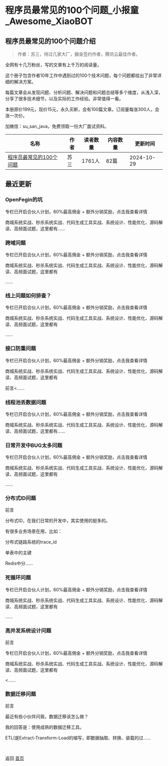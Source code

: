 # 程序员最常见的100个问题_小报童_Awesome_XiaoBOT

## 程序员最常见的100个问题介绍
> 作者：苏三，待过几家大厂，掘金签约作者，腾讯云最佳作者。    
    
全网有十几万粉丝，写的文章有上千万的阅读量。    
    
这个册子包含作者10年工作中遇到过的100个技术问题，每个问题都给出了非常详细的解决方案。    
    
每篇文章会从发现问题、分析问题、解决问题和问题总结等多个维度，从浅入深，分享了很多技术细节，以及实际的工作经验。非常值得一看。    
    
本册原价199元，现价15元，永久买断，会有100篇文章。订阅量每涨300人，会涨一次价。    
    
加微信：su_san_java，免费领取一份大厂面试资料。  
  


|名称|作者|读者数量|内容数量|更新时间|
|---|---|---|---|---|
|[程序员最常见的100个问题](https://xiaobot.net/p/susan_002?refer=9c3f1c95-a052-465a-9902-f6d75080262a)|苏三|1761人|82篇|2024-10-29|

## 最近更新
### OpenFegin的坑

专栏已开启合伙人计划，60%最高佣金 + 额外分销奖励，点击我查看详情

商城系统实战、秒杀系统实战、代码生成工具实战、系统设计、性能优化、源码解读、高频面试题，这里都有......

### 跨域问题

专栏已开启合伙人计划，60%最高佣金 + 额外分销奖励，点击我查看详情

商城系统实战、秒杀系统实战、代码生成工具实战、系统设计、性能优化、源码解读、高频面试题，这里都有

......

### 线上问题如何排查？

专栏已开启合伙人计划，60%最高佣金 + 额外分销奖励，点击我查看详情

商城系统实战、秒杀系统实战、代码生成工具实战、系统设计、性能优化、源码解读、高频面试题，这里都有

......

### 接口防重问题

专栏已开启合伙人计划，60%最高佣金 + 额外分销奖励，点击我查看详情

商城系统实战、秒杀系统实战、代码生成工具实战、系统设计、性能优化、源码解读、高频面试题，这里都有

前言<......

### 线程池丢数据问题

专栏已开启合伙人计划，60%最高佣金 + 额外分销奖励，点击我查看详情

商城系统实战、秒杀系统实战、代码生成工具实战、系统设计、性能优化、源码解读、高频面试题，这里都有......

### 日常开发中BUG太多问题

专栏已开启合伙人计划，60%最高佣金 + 额外分销奖励，点击我查看详情

商城系统实战、秒杀系统实战、代码生成工具实战、系统设计、性能优化、源码解读、高频面试题，这里都有

......

### 分布式ID问题

前言

分布式ID，在我们日常的开发中，其实使用的挺多的。

有很多业务场景在用，比如：

分布式链路系统的trace_id

单表中的主键

Redis中分......

### 死循环问题

专栏已开启合伙人计划，60%最高佣金 + 额外分销奖励，点击我查看详情

商城系统实战、秒杀系统实战、代码生成工具实战、系统设计、性能优化、源码解读、高频面试题，这里都有

......

### 高并发系统设计问题

前言

专栏已开启合伙人计划，60%最高佣金 + 额外分销奖励，点击我查看详情

商城系统实战、秒杀系统实战、代码生成工具实战、系统设计、性能优化、源码解读、高频面试题，这里都有

<......

### 数据迁移问题

前言

最近有些小伙伴问我，数据迁移该怎么做？

我的回答是：使用成熟的数据迁移工具。

ETL(是Extract-Transform-Load的缩写，即数据抽取、转换、装载的过......


<a href="https://github.com/Reno9527/awesome-xiaobot" style="color: white; text-decoration: none;">awesome-xiaobot</a>

返回 [首页](../README.md)

